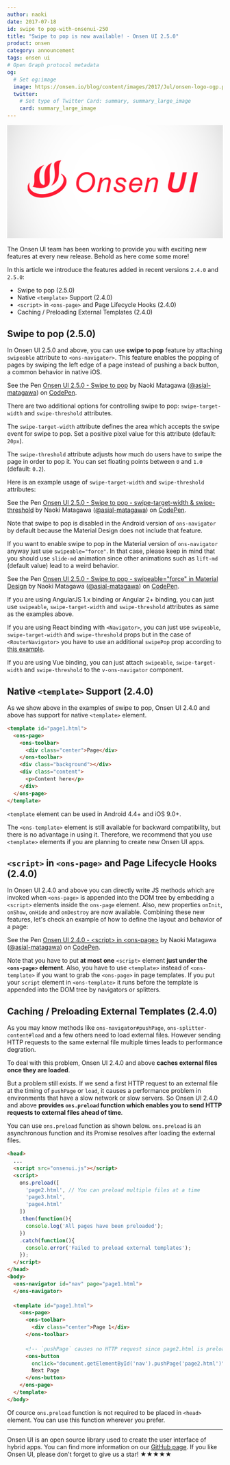 ```yaml
---
author: naoki
date: 2017-07-18
id: swipe to pop-with-onsenui-250
title: "Swipe to pop is now available! - Onsen UI 2.5.0"
product: onsen
category: announcement
tags: onsen ui
# Open Graph protocol metadata
og:
  # Set og:image
  image: https://onsen.io/blog/content/images/2017/Jul/onsen-logo-ogp.png
  twitter:
    # Set type of Twitter Card: summary, summary_large_image
    card: summary_large_image
---
```


![Onsen UI](/blog/content/images/2017/Jul/onsen-logo-ogp.png)

The Onsen UI team has been working to provide you with exciting new features at every new release. Behold as here come some more!

In this article we introduce the features added in recent versions `2.4.0` and `2.5.0`:

- Swipe to pop (2.5.0)
- Native `<template>` Support (2.4.0)
- `<script>` in `<ons-page>` and Page Lifecycle Hooks (2.4.0)
- Caching / Preloading External Templates (2.4.0)

<!-- more -->

## Swipe to pop (2.5.0)

In Onsen UI 2.5.0 and above, you can use **swipe to pop** feature by attaching `swipeable` attribute to `<ons-navigator>`.
This feature enables the popping of pages by swiping the left edge of a page instead of pushing a back button, a common behavior in native iOS.

<p data-height="512" data-theme-id="dark" data-slug-hash="NgVpoN" data-default-tab="html,result" data-user="asial-matagawa" data-embed-version="2" data-pen-title="Onsen UI 2.5.0 - Swipe to pop" class="codepen">See the Pen <a href="https://codepen.io/asial-matagawa/pen/NgVpoN/">Onsen UI 2.5.0 - Swipe to pop</a> by Naoki Matagawa (<a href="https://codepen.io/asial-matagawa">@asial-matagawa</a>) on <a href="https://codepen.io">CodePen</a>.</p>
<script async src="https://production-assets.codepen.io/assets/embed/ei.js"></script>

There are two additional options for controlling swipe to pop: `swipe-target-width` and `swipe-threshold` attributes.

The `swipe-target-width` attribute defines the area which accepts the swipe event for swipe to pop. Set a positive pixel value for this attribute (default: `20px`).

The `swipe-threshold` attribute adjusts how much do users have to swipe the page in order to pop it. You can set floating points between `0` and `1.0` (default: `0.2`).

Here is an example usage of `swipe-target-width` and `swipe-threshold` attributes:

<p data-height="512" data-theme-id="dark" data-slug-hash="owRWgV" data-default-tab="html,result" data-user="asial-matagawa" data-embed-version="2" data-pen-title="Onsen UI 2.5.0 - Swipe to pop - swipe-target-width & swipe-threshold" class="codepen">See the Pen <a href="https://codepen.io/asial-matagawa/pen/owRWgV/">Onsen UI 2.5.0 - Swipe to pop - swipe-target-width & swipe-threshold</a> by Naoki Matagawa (<a href="https://codepen.io/asial-matagawa">@asial-matagawa</a>) on <a href="https://codepen.io">CodePen</a>.</p>
<script async src="https://production-assets.codepen.io/assets/embed/ei.js"></script>

Note that swipe to pop is disabled in the Android version of `ons-navigator` by default because the Material Design does not include that feature.

If you want to enable swipe to pop in the Material version of `ons-navigator` anyway just use `swipeable="force"`.
In that case, please keep in mind that you should use `slide-md` animation since other animations such as `lift-md` (default value) lead to a weird behavior.

<p data-height="512" data-theme-id="dark" data-slug-hash="owRWjO" data-default-tab="html,result" data-user="asial-matagawa" data-embed-version="2" data-pen-title="Onsen UI 2.5.0 - Swipe to pop - swipeable="force" in Material Design" class="codepen">See the Pen <a href="https://codepen.io/asial-matagawa/pen/owRWjO/">Onsen UI 2.5.0 - Swipe to pop - swipeable="force" in Material Design</a> by Naoki Matagawa (<a href="https://codepen.io/asial-matagawa">@asial-matagawa</a>) on <a href="https://codepen.io">CodePen</a>.</p>
<script async src="https://production-assets.codepen.io/assets/embed/ei.js"></script>

If you are using AngularJS 1.x binding or Angular 2+ binding, you can just use `swipeable`, `swipe-target-width` and `swipe-threshold` attributes as same as the examples above.

If you are using React binding with `<Navigator>`, you can just use `swipeable`, `swipe-target-width` and `swipe-threshold` props but in the case of `<RouterNavigator>` you have to use an additional `swipePop` prop according to [this example](https://github.com/OnsenUI/OnsenUI/blob/d1254ff33be9b26ed98b67561f31c72279884c63/bindings/react/demo/examples/RouterNavigator.js#L159).

If you are using Vue binding, you can just attach `swipeable`, `swipe-target-width` and `swipe-threshold` to the `v-ons-navigator` component.

## Native `<template>` Support (2.4.0)

As we show above in the examples of swipe to pop, Onsen UI 2.4.0 and above has support for native `<template>` element.

```html
<template id="page1.html">
  <ons-page>
    <ons-toolbar>
      <div class="center">Page</div>
    </ons-toolbar>
    <div class="background"></div>
    <div class="content">
      <p>Content here</p>
    </div>
  </ons-page>
</template>
```

`<template` element can be used in Android 4.4+ and iOS 9.0+.

The `<ons-template>` element is still available for backward compatibility, but there is no advantage in using it. Therefore, we recommend that you use `<template>` elements if you are planning to create new Onsen UI apps.

## `<script>` in `<ons-page>` and Page Lifecycle Hooks (2.4.0)

In Onsen UI 2.4.0 and above you can directly write JS methods which are invoked when `<ons-page>` is appended into the DOM tree by embedding a `<script>` elements inside the `ons-page` element. Also, new properties `onInit`, `onShow`, `onHide` and `onDestroy` are now available.
Combining these new features, let's check an example of how to define the layout and behavior of a page:

<p data-height="512" data-theme-id="dark" data-slug-hash="ModmjQ" data-default-tab="html,result" data-user="asial-matagawa" data-embed-version="2" data-pen-title="Onsen UI 2.4.0 - <script> in <ons-page>" class="codepen">See the Pen <a href="https://codepen.io/asial-matagawa/pen/ModmjQ/">Onsen UI 2.4.0 - &lt;script&gt; in &lt;ons-page&gt;</a> by Naoki Matagawa (<a href="https://codepen.io/asial-matagawa">@asial-matagawa</a>) on <a href="https://codepen.io">CodePen</a>.</p>
<script async src="https://production-assets.codepen.io/assets/embed/ei.js"></script>

Note that you have to put **at most one** `<script>` element **just under the `<ons-page>` element**.
Also, you have to use `<template>` instead of `<ons-template>` if you want to grab the `<ons-page>` in page templates. If you put your `script` element in `<ons-template>` it runs before the template is appended into the DOM tree by navigators or splitters.

## Caching / Preloading External Templates (2.4.0)

As you may know methods like `ons-navigator#pushPage`, `ons-splitter-content#load` and a few others need to load external files. However sending HTTP requests to the same external file multiple times leads to performance degration.

To deal with this problem, Onsen UI 2.4.0 and above **caches external files once they are loaded**.

But a problem still exists. If we send a first HTTP request to an external file at the timing of `pushPage` or `load`, it causes a performance problem in environments that have a slow network or slow servers. So Onsen UI 2.4.0 and above **provides `ons.preload` function which enables you to send HTTP requests to external files ahead of time**.

You can use `ons.preload` function as shown below.
`ons.preload` is an asynchronous function and its Promise resolves after loading the external files.

```html
<head>
  ...
  <script src="onsenui.js"></script>
  <script>
    ons.preload([
      'page2.html', // You can preload multiple files at a time
      'page3.html',
      'page4.html'
    ])
    .then(function(){
      console.log('All pages have been preloaded');
    })
    .catch(function(){
      console.error('Failed to preload external templates');
    });
  </script>
</head>
<body>
  <ons-navigator id="nav" page="page1.html">
  </ons-navigator>

  <template id="page1.html">
    <ons-page>
      <ons-toolbar>
        <div class="center">Page 1</div>
      </ons-toolbar>

      <!-- `pushPage` causes no HTTP request since page2.html is preloaded -->
      <ons-button
        onclick="document.getElementById('nav').pushPage('page2.html')">
        Next Page
      </ons-button>
    </ons-page>
  </template>
</body>
```

Of cource `ons.preload` function is not required to be placed in `<head>` element.
You can use this function wherever you prefer.

---

Onsen UI is an open source library used to create the user interface of hybrid apps. You can find more information on our [GitHub page](https://github.com/OnsenUI/OnsenUI). If you like Onsen UI, please don't forget to give us a star! ★★★★★
